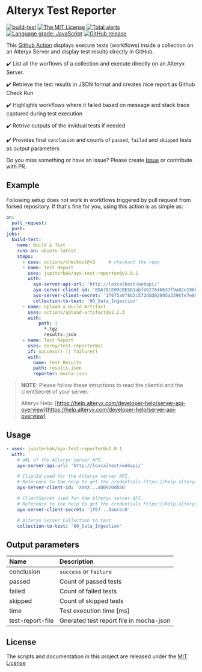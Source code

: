 # Alteryx Test Reporter
  
[![build-test](https://github.com/jupiterbak/ayx-test-reporter/actions/workflows/test.yml/badge.svg)](https://github.com/jupiterbak/ayx-test-reporter/actions/workflows/test.yml)  [![The MIT License](https://img.shields.io/github/license/jupiterbak/ayx-node)](./LICENSE) [![Total alerts](https://img.shields.io/lgtm/alerts/g/jupiterbak/ayx-node.svg?logo=lgtm&logoWidth=18)](https://lgtm.com/projects/g/jupiterbak/ayx-node/alerts/)
[![Language grade: JavaScript](https://img.shields.io/lgtm/grade/javascript/g/jupiterbak/ayx-node.svg?logo=lgtm&logoWidth=18)](https://lgtm.com/projects/g/jupiterbak/ayx-node/context:javascript)
[![GitHub release](https://img.shields.io/github/release/jupiterbak/ayx-test-reporter.svg)](https://github.com/jupiterbak/ayx-test-reporter/releases/latest)


This [Github Action](https://github.com/features/actions) displays execute tests (workflows) inside a collection on an Alteryx Server and display test results directly in GitHub.

✔️ List all the worflows of a collection and execute directly on an Alteryx Server.

✔️ Retrieve the test results in JSON format and creates nice report as Github Check Run

✔️ Highlights workflows where it failed based on message and stack trace captured during test execution

✔️ Retrive outputs of the invidual tests if needed

✔️ Provides final `conclusion` and counts of `passed`, `failed` and `skipped` tests as output parameters


Do you miss something or have an issue? Please create [Issue](https://github.com/jupiterbak/ayx-test-reporter/issues/new) or contribute with PR.


## Example

Following setup does not work in workflows triggered by pull request from forked repository.
If that's fine for you, using this action is as simple as:

```yaml
on:
  pull_request:
  push:
jobs:
  build-test:
    name: Build & Test
    runs-on: ubuntu-latest
    steps:
      - uses: actions/checkout@v2     # checkout the repo
      - name: Test Report
        uses: jupiterbak/ayx-test-reporter@v1.0.1
        with:
          ayx-server-api-url: 'http://loxcalhost/webapi/'
          ayx-server-client-id: '8DA78CE09C0E5D1abf4927846637f9a02e196b8eff52b61f03246ad16ad2c81125ef4a80920db80'
          ayx-server-client-secret: '1f675a0f8d2c572ddd02005a3396fe7e89706fe4a39e0d5f39cf9b6463aecec8'
          collection-to-test: '00_Data_Ingestion'
      - name: Upload a Build Artifact
        uses: actions/upload-artifact@v2.2.3
        with:
            path: |
              *.tgz
              results.json
      - name: Test Report
        uses: dorny/test-reporter@v1
        if: success() || failure()    
        with:
          name: Test Results            
          path: results.json            
          reporter: mocha-json
```

> **NOTE:** Please follow these intructions to read the clientId and the clientSecret of your server.
>
> Alteryx Help:  [https://help.alteryx.com/developer-help/server-api-overview](https://help.alteryx.com/developer-help/server-api-overview)

## Usage

```yaml
- uses: jupiterbak/ayx-test-reporter@v1.0.1
  with:
    # URL of the Alteryx server API.
    ayx-server-api-url: 'http://loxcalhost/webapi/'

    # ClienId used for the Alteryx server API.
    # Reference to the help to get the credentials https://help.alteryx.com/developer-help/server-api-overview
    ayx-server-client-id: 'XXXX...a80920db80'

    # ClientSecret used for the Alteryx server API.
    # Reference to the help to get the credentials https://help.alteryx.com/developer-help/server-api-overview
    ayx-server-client-secret: '1f67...3aecec8'

    # Alteryx Server Collection to test
    collection-to-test: '00_Data_Ingestion'
```

## Output parameters
| Name       | Description              |
| :--        | :--                      |
| conclusion | `success` or `failure`   |
| passed     | Count of passed tests    |
| failed     | Count of failed tests    |
| skipped    | Count of skipped tests   |
| time       | Test execution time [ms] |
| test-report-file    | Gnerated test report file in mocha-json   |


## License

The scripts and documentation in this project are released under the [MIT License](https://github.com/dorny/test-reporter/blob/main/LICENSE)
